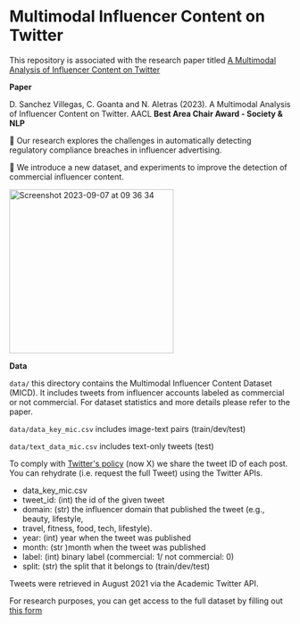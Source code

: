 # Multimodal Influencer Content on Twitter
This repository is associated with the research paper titled [A Multimodal Analysis of Influencer Content on Twitter](http://www.afnlp.org/conferences/ijcnlp2023/proceedings/main-long/cdrom/pdf/2023.ijcnlp-long.15.pdf)

__Paper__

D. Sanchez Villegas, C. Goanta and N. Aletras (2023). A Multimodal Analysis of Influencer Content on Twitter. AACL **Best Area Chair Award - Society & NLP**

🌿 Our research explores the challenges in automatically detecting regulatory compliance breaches in influencer advertising. 

🌿 We introduce a new dataset, and experiments to improve the detection of commercial influencer content.

<img width="294" alt="Screenshot 2023-09-07 at 09 36 34" src="https://github.com/danaesavi/micd-influencer-content-twitter/assets/7553506/be082ae4-0a6a-486e-a7e0-a76bc314dd60">


__Data__

```data/``` this directory contains the Multimodal Influencer Content Dataset (MICD). It includes tweets from influencer accounts labeled as commercial or not commercial. For dataset statistics and more details please refer to the paper.

```data/data_key_mic.csv``` includes image-text pairs (train/dev/test)

```data/text_data_mic.csv``` includes text-only tweets (test)

To comply with [Twitter's policy](https://developer.twitter.com/en/develop) (now X)  we share the tweet ID of each post. You can rehydrate (i.e. request the full Tweet) using the Twitter APIs. 

- data_key_mic.csv
- tweet_id: (int) the id of the given tweet
- domain: (str) the influencer domain that published the tweet (e.g., beauty, lifestyle,
- travel, fitness, food, tech, lifestyle).
- year: (int) year when the tweet was published
- month: (str )month when the tweet was published
- label: (int) binary label (commercial: 1/ not commercial: 0)
- split: (str) the split that it belongs to (train/dev/test) 

Tweets were retrieved in August 2021 via the Academic Twitter API. 

For research purposes, you can get access to the full dataset by filling out [this form](https://forms.gle/7G4EmkRp1X2sZR1v8)






